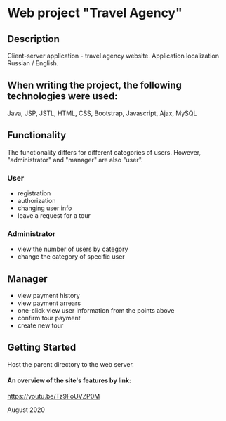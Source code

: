 # Web project "Travel Agency"

## Description
Client-server application - travel agency website.
Application localization Russian / English.

## When writing the project, the following technologies were used:
Java, JSP, JSTL, HTML, CSS, Bootstrap, Javascript, Ajax, MySQL 

## Functionality
The functionality differs for different categories of users. However, "administrator" and "manager" are also "user".

### User
+ registration
+ authorization
+ changing user info
+ leave a request for a tour

### Administrator
+ view the number of users by category
+ change the category of specific user

## Manager
+ view payment history
+ view payment arrears
+ one-click view user information from the points above
+ confirm tour payment
+ create new tour

## Getting Started
Host the parent directory to the web server.


#### An overview of the site's features by link:
https://youtu.be/Tz9FoUVZP0M




August 2020